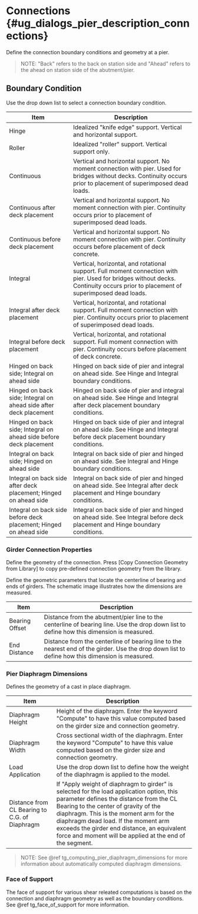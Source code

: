 Connections {#ug_dialogs_pier_description_connections}
==============================================
Define the connection boundary conditions and geometry at a pier.

> NOTE: "Back" refers to the back on station side and "Ahead" refers to the ahead on station side of the abutment/pier.

Boundary Condition
------------------
Use the drop down list to select a connection boundary condition.

Item | Description
-----|-------------------------
Hinge | Idealized "knife edge" support. Vertical and horizontal support.
Roller | Idealized "roller" support. Vertical support only.
Continuous | Vertical and horizontal support. No moment connection with pier. Used for bridges without decks. Continuity occurs prior to placement of superimposed dead loads.
Continuous after deck placement | Vertical and horizontal support. No moment connection with pier. Continuity occurs prior to placement of superimposed dead loads.
Continuous before deck placement | Vertical and horizontal support. No moment connection with pier. Continuity occurs before placement of deck concrete.
Integral | Vertical, horizontal, and rotational support. Full moment connection with pier. Used for bridges without decks. Continuity occurs prior to placement of superimposed dead loads.
Integral after deck placement | Vertical, horizontal, and rotational support. Full moment connection with pier. Continuity occurs prior to placement of superimposed dead loads.
Integral before deck placement | Vertical, horizontal, and rotational support. Full moment connection with pier. Continuity occurs before placement of deck concrete.
Hinged on back side; Integral on ahead side | Hinged on back side of pier and integral on ahead side. See Hinge and Integral boundary conditions.
Hinged on back side; Integral on ahead side after deck placement | Hinged on back side of pier and integral on ahead side. See Hinge and Integral after deck placement boundary conditions.
Hinged on back side; Integral on ahead side before deck placement | Hinged on back side of pier and integral on ahead side. See Hinge and Integral before deck placement boundary conditions.
Integral on back side; Hinged on ahead side | Integral on back side of pier and hinged on ahead side. See Integral and Hinge boundary conditions.
Integral on back side after deck placement; Hinged on ahead side | Integral on back side of pier and hinged on ahead side. See Integral after deck placement and Hinge boundary conditions.
Integral on back side before deck placement; Hinged on ahead side | Integral on back side of pier and hinged on ahead side. See Integral before deck placement and Hinge boundary conditions.

### Girder Connection Properties ###
Define the geometry of the connection. Press [Copy Connection Geometry from Library] to copy pre-defined connection geometry from the library.

Define the geometric parameters that locate the centerline of bearing and ends of girders. The schematic image illustrates how the dimensions are measured.

Item | Description
-----|---------------
Bearing Offset | Distance from the abutment/pier line to the centerline of bearing line. Use the drop down list to define how this dimension is measured.
End Distance | Distance from the centerline of bearing line to the nearest end of the girder. Use the drop down list to define how this dimension is measured.

### Pier Diaphragm Dimensions ###

Defines the geometry of a cast in place diaphragm.

Item | Description
-----|------------
Diaphragm Height | Height of the diaphragm. Enter the keyword "Compute" to have this value computed based on the girder size and connection geometry.
Diaphragm Width | Cross sectional width of the diaphragm. Enter the keyword "Compute" to have this value computed based on the girder size and connection geometry.
Load Application | Use the drop down list to define how the weight of the diaphragm is applied to the model.
Distance from CL Bearing to C.G. of Diaphragm | If "Apply weight of diaphragm to girder" is selected for the load application option, this parameter defines the distance from the CL Bearing to the center of gravity of the diaphragm. This is the moment arm for the diaphragm dead load. If the moment arm exceeds the girder end distance, an equivalent force and moment will be applied at the end of the segment.

> NOTE: See @ref tg_computing_pier_diaphragm_dimensions for more information about automatically computed diaphragm dimensions.

### Face of Support ###
The face of support for various shear releated computations is based on the connection and diaphragm geometry as well as the boundary conditions. See @ref tg_face_of_support for more information.

